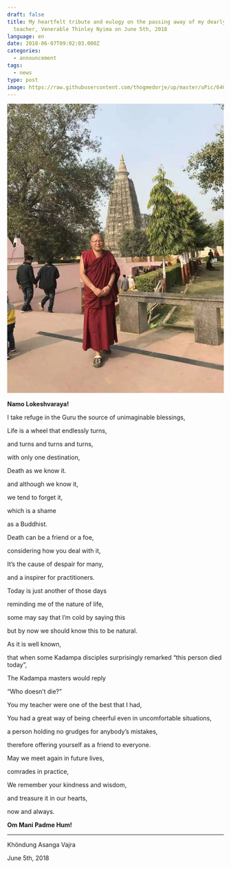 ```yaml
---
draft: false
title: My heartfelt tribute and eulogy on the passing away of my dearly departed
  teacher, Venerable Thinley Nyima on June 5th, 2018
language: en
date: 2018-06-07T09:02:03.000Z
categories:
  - announcement
tags:
  - news
type: post
image: https://raw.githubusercontent.com/thogmedorje/up/master/uPic/640-20200510114016648.jpeg
---
```





![img](https://raw.githubusercontent.com/thogmedorje/up/master/uPic/640-20200510114016648.jpeg)



**Namo Lokeshvaraya!**



I take refuge in the Guru the source of unimaginable blessings,



Life is a wheel that endlessly turns,

and turns and turns and turns,

with only one destination,

Death as we know it.



and although we know it,

we tend to forget it,

which is a shame

as a Buddhist.



Death can be a friend or a foe,

considering how you deal with it,

It’s the cause of despair for many,

and a inspirer for practitioners.



Today is just another of those days

reminding me of the nature of life,

some may say that I’m cold by saying this

but by now we should know this to be natural.



As it is well known,

that when some Kadampa disciples surprisingly remarked “this person died today”,

The Kadampa masters would reply

“Who doesn’t die?”



You my teacher were one of the best that I had,

You had a great way of being cheerful even in uncomfortable situations,

a person holding no grudges for anybody’s mistakes,

therefore offering yourself as a friend to everyone.



May we meet again in future lives,

comrades in practice,

We remember your kindness and wisdom,

and treasure it in our hearts,

now and always.



**Om Mani Padme Hum!**

---
Khöndung Asanga Vajra

June 5th, 2018




